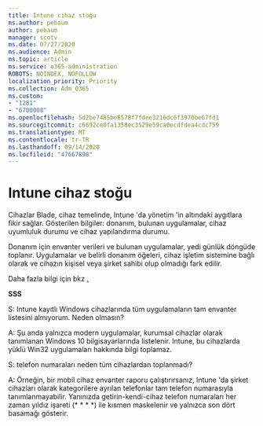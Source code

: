 ```yaml
---
title: Intune cihaz stoğu
ms.author: pebaum
author: pebaum
manager: scotv
ms.date: 07/27/2020
ms.audience: Admin
ms.topic: article
ms.service: o365-administration
ROBOTS: NOINDEX, NOFOLLOW
localization_priority: Priority
ms.collection: Adm_O365
ms.custom:
- "1281"
- "6700008"
ms.openlocfilehash: 5d2be7485be8578f7fdee3216dc6f3970be67fd1
ms.sourcegitcommit: c6692ce0fa1358ec3529e59ca0ecdfdea4cdc759
ms.translationtype: MT
ms.contentlocale: tr-TR
ms.lasthandoff: 09/14/2020
ms.locfileid: "47667898"
---
```

# <a name="intune-device-inventory"></a>Intune cihaz stoğu

Cihazlar Blade, cihaz temelinde, Intune 'da yönetim 'in altındaki aygıtlara fikir sağlar. Gösterilen bilgiler: donanım, bulunan uygulamalar, cihaz uyumluluk durumu ve cihaz yapılandırma durumu.

Donanım için envanter verileri ve bulunan uygulamalar, yedi günlük döngüde toplanır. Uygulamalar ve belirli donanım öğeleri, cihaz işletim sistemine bağlı olarak ve cihazın kişisel veya şirket sahibi olup olmadığı fark edilir.

Daha fazla bilgi için bkz [.](https://docs.microsoft.com/intune/device-inventory)

**SSS**

S: Intune kayıtlı Windows cihazlarında tüm uygulamaların tam envanter listesini almıyorum. Neden olmasın?

A: Şu anda yalnızca modern uygulamalar, kurumsal cihazlar olarak tanımlanan Windows 10 bilgisayarlarında listelenir. Intune, bu cihazlarda yüklü Win32 uygulamaları hakkında bilgi toplamaz.

S: telefon numaraları neden tüm cihazlardan toplanmadı?

A: Örneğin, bir mobil cihaz envanter raporu çalıştırırsanız, Intune 'da şirket cihazları olarak kategorilere ayrılan telefonlar tam telefon numarasıyla tanımlanmayabilir. Yanınızda getirin-kendi-cihaz telefon numaraları her zaman yıldız işareti (* * * *) ile kısmen maskelenir ve yalnızca son dört basamağı gösterir.